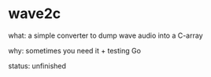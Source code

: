 wave2c
======

what: a simple converter to dump wave audio into a C-array

why: sometimes you need it + testing Go

status: unfinished
